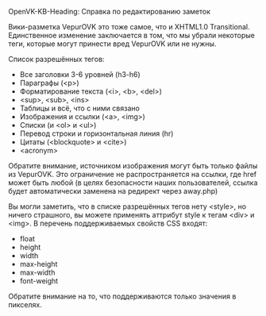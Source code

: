 OpenVK-KB-Heading: Справка по редактированию заметок

Вики-разметка VepurOVK это тоже самое, что и XHTML1.0 Transitional. Единственное изменение заключается в том, что мы убрали некоторые теги, которые могут принести вред VepurOVK или не нужны.

Список разрешённых тегов:
* Все заголовки 3-6 уровней (h3-h6)
* Параграфы (&lt;p&gt;)
* Форматирование текста (&lt;i&gt;, &lt;b&gt;, &lt;del&gt;)
* &lt;sup&gt;, &lt;sub&gt;, &lt;ins&gt;
* Таблицы и всё, что с ними связано
* Изображения и ссылки (&lt;a&gt;, &lt;img&gt;)
* Списки (и &lt;ol&gt; и &lt;ul&gt;)
* Перевод строки и горизонтальная линия (hr)
* Цитаты (&lt;blockquote&gt; и &lt;cite&gt;)
* &lt;acronym&gt;

Обратите внимание, источником изображения могут быть только файлы из VepurOVK. Это ограничение не распространяется на ссылки, где href может быть любой (в целях безопасности наших пользователей, ссылка будет автоматически заменена на редирект через away.php)

Вы могли заметить, что в списке разрешённых тегов нету &lt;style&gt;, но ничего страшного, вы можете применять аттрибут style к тегам &lt;div&gt; и &lt;img&gt;. В перечень поддерживаемых свойств CSS входят:
* float
* height
* width
* max-height
* max-width
* font-weight

Обратите внимание на то, что поддерживаются только значения в пикселях.
